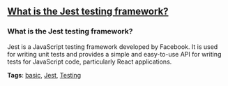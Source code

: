 ## [What is the Jest testing framework?](#what-is-jest-framework)

### What is the Jest testing framework?

Jest is a JavaScript testing framework developed by Facebook. It is used for writing unit tests and provides a simple and easy-to-use API for writing tests for JavaScript code, particularly React applications.

**Tags**: [basic](./level/basic), [Jest](./theme/jest), [Testing](./theme/testing)



